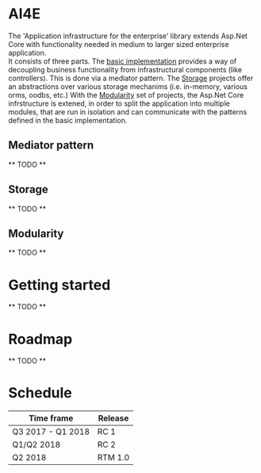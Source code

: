 # AI4E
The 'Application infrastructure for the enterprise' library extends Asp.Net Core with functionality needed in medium to larger sized enterprise application.<br>
It consists of three parts. The [basic implementation](#mediator-pattern) provides a way of decoupling business functionality from infrastructural components (like controllers). This is done via a mediator pattern. The [Storage](#storage) projects offer an abstractions over various storage mechanims (i.e. in-memory, various orms, oodbs, etc.) With the [Modularity](#modularity) set of projects, the Asp.Net Core infrstructure is extened, in order to split the application into multiple modules, that are run in isolation and can communicate with the patterns defined in the basic implementation.

## Mediator pattern<a name="mediator-pattern"></a>

** TODO **

## Storage<a name="storage"></a>

** TODO **

## Modularity<a name="modularity"></a>

** TODO **

# Getting started

** TODO **

# Roadmap

** TODO **

# Schedule

| Time frame | Release |
|---|---|
| Q3 2017 - Q1 2018 | RC 1|
|Q1/Q2 2018 | RC 2|
|Q2 2018 | RTM 1.0|
